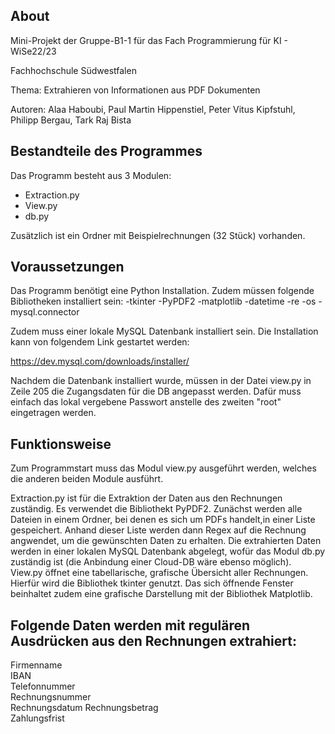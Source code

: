 ## About

Mini-Projekt der Gruppe-B1-1 für das Fach Programmierung für KI - WiSe22/23

Fachhochschule Südwestfalen

Thema: Extrahieren von Informationen aus PDF Dokumenten

Autoren: Alaa Haboubi, Paul Martin Hippenstiel, Peter Vitus Kipfstuhl, Philipp Bergau, Tark Raj Bista 


## Bestandteile des Programmes

Das Programm besteht aus 3 Modulen:
- Extraction.py
- View.py
- db.py

Zusätzlich ist ein Ordner mit Beispielrechnungen (32 Stück) vorhanden.

## Voraussetzungen

Das Programm benötigt eine Python Installation.
Zudem müssen folgende Bibliotheken installiert sein:
-tkinter
-PyPDF2
-matplotlib
-datetime 
-re
-os
-mysql.connector

Zudem muss einer lokale MySQL Datenbank installiert sein.
Die Installation kann von folgendem Link gestartet werden:

https://dev.mysql.com/downloads/installer/

Nachdem die Datenbank installiert wurde, müssen in der Datei view.py in Zeile 205 die Zugangsdaten für die DB angepasst werden.
Dafür muss einfach das lokal vergebene Passwort anstelle des zweiten "root" eingetragen werden.

## Funktionsweise

Zum Programmstart muss das Modul view.py ausgeführt werden, welches die anderen beiden Module ausführt.

Extraction.py ist für die Extraktion der Daten aus den Rechnungen zuständig. Es verwendet die Bibliothekt PyPDF2.
Zunächst werden alle Dateien in einem Ordner, bei denen es sich um PDFs handelt,in einer Liste gespeichert.
Anhand dieser Liste werden dann Regex auf die Rechnung angwendet, um die gewünschten Daten zu erhalten.
Die extrahierten Daten werden in einer lokalen MySQL Datenbank abgelegt, wofür das Modul db.py zuständig ist (die Anbindung einer Cloud-DB wäre ebenso möglich).
View.py öffnet eine tabellarische, grafische Übersicht aller Rechnungen. Hierfür wird die Bibliothek tkinter genutzt.
Das sich öffnende Fenster beinhaltet zudem eine grafische Darstellung mit der Bibliothek Matplotlib.


## Folgende Daten werden mit regulären Ausdrücken aus den Rechnungen extrahiert:
Firmenname  
IBAN  
Telefonnummer  
Rechnungsnummer  
Rechnungsdatum 
Rechnungsbetrag  
Zahlungsfrist  

